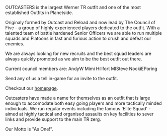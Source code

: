 OUTCASTERS is the largest Werner TR outfit and one of the most
established Outfits in Planetside.

Originaly formed by Outcast and Reload and now lead by The Council of
Five - a group of highly experienced players dedicated to the outfit.
With a talented team of battle hardened Senior Officers we are able to
run multiple squads and Platoons in fast and furious action to crush and
defeat our enemies.

We are always looking for new recruits and the best squad leaders are
always quickly promoted as we aim to be the best outfit out there.

Current council members are: AndyW Mimi Hillfort MISteve NookiEPoring

Send any of us a tell in-game for an invite to the outfit.

Checkout our [homepage](http://outcasters.darkstargamers.com).

Outcasters have made a name for themselves as an outfit that is large
enough to accomodate both easy going players and more tactically minded
individuals. We run regular events including the famous 'Elite Squad' -
aimed at highly tactical and organised assaults on key facilities to
sever links and provide support to the main TR zerg.

Our Motto is "As One!".
